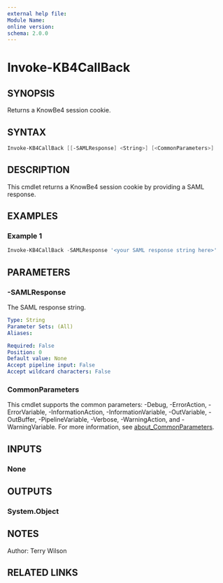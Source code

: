 ```yaml
---
external help file:
Module Name:
online version:
schema: 2.0.0
---
```


# Invoke-KB4CallBack

## SYNOPSIS

Returns a KnowBe4 session cookie.

## SYNTAX

```powershell
Invoke-KB4CallBack [[-SAMLResponse] <String>] [<CommonParameters>]
```

## DESCRIPTION

This cmdlet returns a KnowBe4 session cookie by providing a SAML response.

## EXAMPLES

### Example 1

```powershell
Invoke-KB4CallBack -SAMLResponse '<your SAML response string here>'
```

## PARAMETERS

### -SAMLResponse

The SAML response string.

```yaml
Type: String
Parameter Sets: (All)
Aliases:

Required: False
Position: 0
Default value: None
Accept pipeline input: False
Accept wildcard characters: False
```

### CommonParameters

This cmdlet supports the common parameters: -Debug, -ErrorAction, -ErrorVariable, -InformationAction, -InformationVariable, -OutVariable, -OutBuffer, -PipelineVariable, -Verbose, -WarningAction, and -WarningVariable. For more information, see [about_CommonParameters](http://go.microsoft.com/fwlink/?LinkID=113216).

## INPUTS

### None

## OUTPUTS

### System.Object

## NOTES

Author: Terry Wilson

## RELATED LINKS
